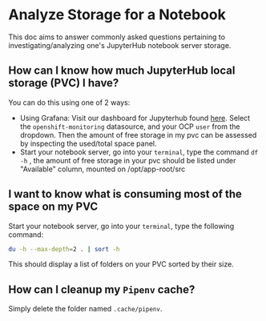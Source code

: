 # Analyze Storage for a Notebook

This doc aims to answer commonly asked questions pertaining to investigating/analyzing one's JupyterHub notebook server storage.

## How can I know how much JupyterHub local storage (PVC) I have?

You can do this using one of 2 ways:

* Using Grafana: Visit our dashboard for Jupyterhub found [here][1]. Select the `openshift-monitoring` datasource, and your OCP `user` from the dropdown. Then the amount of free storage in my pvc can be assessed by inspecting the used/total space panel.
* Start your notebook server, go into your `terminal`, type the command `df -h` , the amount of free storage in your pvc should be listed under "Available" column, mounted on /opt/app-root/src


## I want to know what is consuming most of the space on my PVC

Start your notebook server, go into your `terminal`, type the following command:

```bash
du -h --max-depth=2 . | sort -h
```

This should display a list of folders on your PVC sorted by their size.


## How can I cleanup my `Pipenv` cache?

Simply delete the folder named `.cache/pipenv`.

[1]: https://grafana.operate-first.cloud/d/fuJBFErMz/jupyterhub-user-perspective?orgId=1

